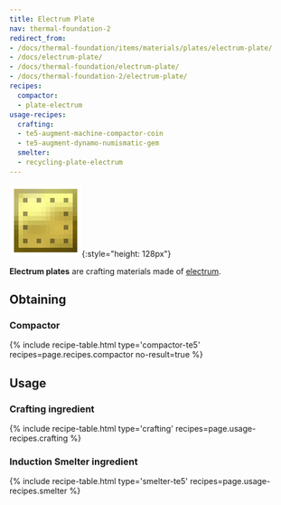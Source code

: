 ```yaml
---
title: Electrum Plate
nav: thermal-foundation-2
redirect_from:
- /docs/thermal-foundation/items/materials/plates/electrum-plate/
- /docs/electrum-plate/
- /docs/thermal-foundation/electrum-plate/
- /docs/thermal-foundation-2/electrum-plate/
recipes:
  compactor:
  - plate-electrum
usage-recipes:
  crafting:
  - te5-augment-machine-compactor-coin
  - te5-augment-dynamo-numismatic-gem
  smelter:
  - recycling-plate-electrum
---
```


![Electrum plate](/assets/images/thermal-foundation-2/plate-electrum.png){:style="height: 128px"}


**Electrum plates** are crafting materials made of
[electrum](/docs/1.12/thermal-foundation-2/electrum-ingot/).


Obtaining
---------

### Compactor
{% include recipe-table.html type='compactor-te5' recipes=page.recipes.compactor no-result=true %}


Usage
-----

### Crafting ingredient
{% include recipe-table.html type='crafting' recipes=page.usage-recipes.crafting %}

### Induction Smelter ingredient
{% include recipe-table.html type='smelter-te5' recipes=page.usage-recipes.smelter %}
